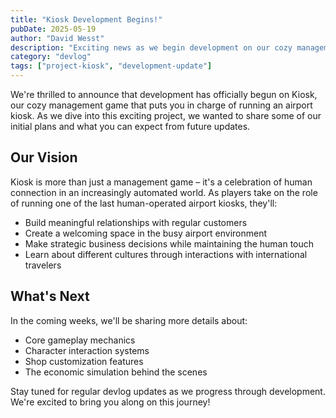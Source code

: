```yaml
---
title: "Kiosk Development Begins!"
pubDate: 2025-05-19
author: "David Wesst"
description: "Exciting news as we begin development on our cozy management game, Kiosk"
category: "devlog"
tags: ["project-kiosk", "development-update"]
---
```


We're thrilled to announce that development has officially begun on Kiosk, our cozy management game that puts you in charge of running an airport kiosk. As we dive into this exciting project, we wanted to share some of our initial plans and what you can expect from future updates.

## Our Vision

Kiosk is more than just a management game – it's a celebration of human connection in an increasingly automated world. As players take on the role of running one of the last human-operated airport kiosks, they'll:

- Build meaningful relationships with regular customers
- Create a welcoming space in the busy airport environment
- Make strategic business decisions while maintaining the human touch
- Learn about different cultures through interactions with international travelers

## What's Next

In the coming weeks, we'll be sharing more details about:

- Core gameplay mechanics
- Character interaction systems
- Shop customization features
- The economic simulation behind the scenes

Stay tuned for regular devlog updates as we progress through development. We're excited to bring you along on this journey!
